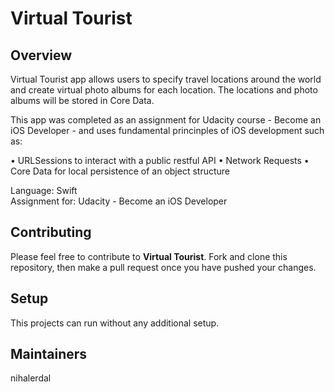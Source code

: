 # Virtual Tourist

## Overview
Virtual Tourist app allows users to specify travel locations around the world and create virtual photo albums for each location. The locations and photo albums will be stored in Core Data.

This app was completed as an assignment for Udacity course - Become an iOS Developer - and uses fundamental princinples of iOS development such as:
 
• URLSessions to interact with a public restful API
• Network Requests
• Core Data for local persistence of an object structure

Language: Swift  
Assignment for: Udacity - Become an iOS Developer

## Contributing
Please feel free to contribute to **Virtual Tourist**. Fork and clone this repository, then make a pull request once you have pushed your changes.

## Setup
This projects can run without any additional setup. 

## Maintainers
nihalerdal
